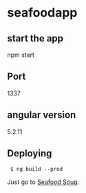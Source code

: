 
# seafoodapp
## start the app 
npm start
## Port
1337
## angular version
5.2.11

## Deploying
```
 $ ng build --prod
```
 Just go to [Seafood Souq](https://seafood.senorcoders.com/).




